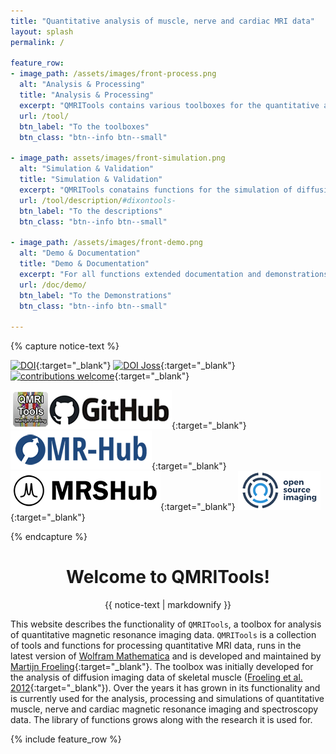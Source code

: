 ```yaml
---
title: "Quantitative analysis of muscle, nerve and cardiac MRI data"
layout: splash
permalink: /

feature_row:
- image_path: /assets/images/front-process.png
  alt: "Analysis & Processing"
  title: "Analysis & Processing"
  excerpt: "QMRITools contains various toolboxes for the quantitative analysis muscle, nerve and cardiac MRI data."
  url: /tool/
  btn_label: "To the toolboxes"
  btn_class: "btn--info btn--small"

- image_path: assets/images/front-simulation.png
  alt: "Simulation & Validation"
  title: "Simulation & Validation"
  excerpt: "QMRITools conatains functions for the simulation of diffusion, dixon, EPG T2 mapping and spectroscopy data."
  url: /tool/description/#dixontools-
  btn_label: "To the descriptions"
  btn_class: "btn--info btn--small"

- image_path: /assets/images/front-demo.png
  alt: "Demo & Documentation"
  title: "Demo & Documentation"
  excerpt: "For all functions extended documentation and demonstrations are available. It also includes various example data sets."     
  url: /doc/demo/
  btn_label: "To the Demonstrations"
  btn_class: "btn--info btn--small"

---
```


{% capture notice-text %}

[![DOI](https://zenodo.org/badge/DOI/10.5281/zenodo.7266917.svg)](https://doi.org/10.5281/zenodo.7266917){:target="_blank"}
[![DOI Joss](https://joss.theoj.org/papers/10.21105/joss.01204/status.svg)](https://doi.org/10.21105/joss.01204){:target="_blank"}
[![contributions welcome](https://img.shields.io/badge/contributions-welcome-brightgreen.svg?style=flat)](https://github.com/mfroeling/QMRITools){:target="_blank"}

[![Github](assets/images/github.png)](https://github.com/mfroeling/QMRITools){:target="_blank"}
[![MR-Hub](assets/images/MR-Hub.png)](https://ismrm.github.io/mrhub/){:target="_blank"}
[![MRSHub](assets/images/MRSHub.png)](https://mrshub.org/software_analysis/#QMRITools){:target="_blank"}
[![OpenSourceImaging](assets/images/open_source_images.png)](https://www.opensourceimaging.org/project/qmritools-mathematica-toolbox-for-quantitative-mri-data/){:target="_blank"}

{% endcapture %}


<div class="notice--info" align="center"><h1>Welcome to QMRITools!</h1>{{ notice-text | markdownify }}</div>


This website describes the functionality of `QMRITools`, a toolbox for analysis of quantitative magnetic resonance imaging data. `QMRITools` is a collection of tools and functions for processing quantitative MRI data, runs in the latest version of [Wolfram Mathematica](http://www.wolfram.com/mathematica/) and is developed and maintained by [Martijn Froeling](https://www.researchgate.net/profile/Martijn-Froeling){:target="_blank"}. The toolbox was initially developed for the analysis of diffusion imaging data of skeletal muscle ([Froeling et al. 2012](https://onlinelibrary.wiley.com/doi/10.1002/jmri.23608){:target="_blank"}). Over the years it has grown in its functionality and is currently used for the analysis, processing and simulations of quantitative muscle, nerve and cardiac magnetic resonance imaging and spectroscopy data. The library of functions grows along with the research it is used for.


{% include feature_row %}



